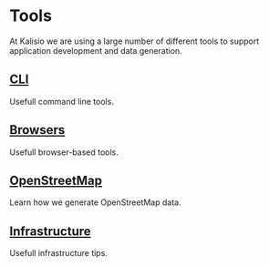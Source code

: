 # Tools

At Kalisio we are using a large number of different tools to support application development and data generation.

## [CLI](CLI.MD)

Usefull command line tools.

## [Browsers](BROWSERS.MD)

Usefull browser-based tools.

## [OpenStreetMap](./OSM.MD)

Learn how we generate OpenStreetMap data.

## [Infrastructure](INFRASTRUCTURE.MD)

Usefull infrastructure tips.
